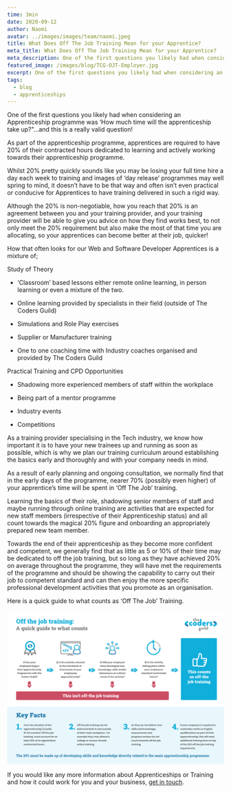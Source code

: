 ```yaml
---
time: 3min
date: 2020-09-12
author: Naomi
avatar: ../images/images/team/naomi.jpeg
title: What Does Off The Job Training Mean for your Apprentice?
meta_title: What Does Off The Job Training Mean for your Apprentice?
meta_description: One of the first questions you likely had when considering an Apprenticeship programme was ‘How much time will the apprenticeship take up?"...and this is a really valid question!
featured_image: /images/blog/TCG-OJT-Employer.jpg
excerpt: One of the first questions you likely had when considering an Apprenticeship programme was ‘How much time will the apprenticeship take up?"...and this is a really valid question!
tags:
  - blog
  - apprenticeships
---
```


One of the first questions you likely had when considering an Apprenticeship programme was ‘How much time will the apprenticeship take up?"...and this is a really valid question!

As part of the apprenticeship programme, apprentices are required to have 20% of their contracted hours dedicated to learning and actively working towards their apprenticeship programme.

Whilst 20% pretty quickly sounds like you may be losing your full time hire a day each week to training and images of ‘day release’ programmes may well spring to mind, it doesn’t have to be that way and often isn’t even practical or conducive for Apprentices to have training delivered in such a rigid way.

Although the 20% is non-negotiable, how you reach that 20% is an agreement between you and your training provider, and your training provider will be able to give you advice on how they find works best, to not only meet the 20% requirement but also make the most of that time you are allocating, so your apprentices can become better at their job, quicker!

How that often looks for our Web and Software Developer Apprentices is a mixture of;

Study of Theory

- ‘Classroom’ based lessons either remote online learning, in person learning or even a mixture of the two.

- Online learning provided by specialists in their field (outside of The Coders Guild)

- Simulations and Role Play exercises

- Supplier or Manufacturer training

- One to one coaching time with Industry coaches organised and provided by The Coders Guild

Practical Training and CPD Opportunities

- Shadowing more experienced members of staff within the workplace

- Being part of a mentor programme

- Industry events

- Competitions

As a training provider specialising in the Tech industry, we know how important it is to have your new trainees up and running as soon as possible, which is why we plan our training curriculum around establishing the basics early and thoroughly and with your company needs in mind.

As a result of early planning and ongoing consultation, we normally find that in the early days of the programme, nearer 70% (possibly even higher) of your apprentice’s time will be spent in ‘Off The Job’ training.

Learning the basics of their role, shadowing senior members of staff and maybe running through online training are activities that are expected for new staff members (irrespective of their Apprenticeship status) and all count towards the magical 20% figure and onboarding an appropriately prepared new team member.

Towards the end of their apprenticeship as they become more confident and competent, we generally find that as little as 5 or 10% of their time may be dedicated to off the job training, but so long as they have achieved 20% on average throughout the programme, they will have met the requirements of the programme and should be showing the capability to carry out their job to competent standard and can then enjoy the more specific professional development activities that you promote as an organisation.

Here is a quick guide to what counts as ‘Off The Job’ Training.

![](../../images/blog/TCG-OJT-Employer.jpg)

If you would like any more information about Apprenticeships or Training and how it could work for you and your business, <a href="" class="text-blue-200 font-bold" data-modal="book-a-call">get in touch</a>.
